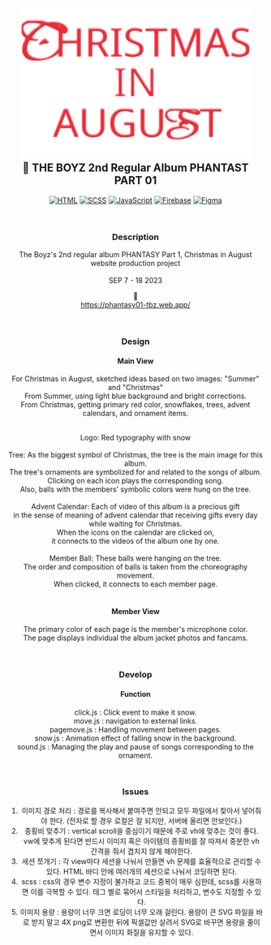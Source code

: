 
<h2 align="center">
    <a href="https://httpie.io" target="blank_">
        <img height="300" alt="HTTPie" src="./asset/로고.svg" />
    </a>
  <br>
    🎄 THE BOYZ 2nd Regular Album PHANTAST PART 01

</h2>

<div align="center">

[![HTML](https://img.shields.io/static/v1?label=HTML&message=for%20Markup&color=FF4400)](https://httpie.io/product)
[![SCSS](https://img.shields.io/static/v1?label=CSS&message=for%20Style&color=0073CF)](https://httpie.io/app)
[![JavaScript](https://img.shields.io/static/v1?label=JavaScript&message=for%20Functions&color=FFEA00)](https://httpie.io/cli)
[![Firebase](https://img.shields.io/static/v1?label=Firebase&message=for%20Web&nbsp;Hosting&color=00AAFF)](https://httpie.io/app)
[![Figma](https://img.shields.io/static/v1?label=Figma&message=for%20Design&color=FD93F9)](https://httpie.io/app)

</br>

### Description

The Boyz's 2nd regular album PHANTASY Part 1, Christmas in August website production project </br></br>
SEP 7 - 18 2023 </br>

🎁 </br>
https://phantasy01-tbz.web.app/

</br>


### Design
#### Main View
For Christmas in August, sketched ideas based on two images: "Summer" and "Christmas"</br>
From Summer, using light blue background and bright corrections.</br>
From Christmas, getting primary red color, snowflakes, trees, advent calendars, and ornament items.</br>


</br>
Logo: Red typography with snow </br>
</br>
Tree: As the biggest symbol of Christmas, the tree is the main image for this album.</br>
The tree's ornaments are symbolized for and related to the songs of album. </br>
Clicking on each icon plays the corresponding song. </br>
Also, balls with the members’ symbolic colors were hung on the tree. </br> 
</br>
Advent Calendar: Each of video of this album is a precious gift </br>
in the sense of meaning of advent calendar that receiving gifts every day while waiting for Christmas. </br>
When the icons on the calendar are clicked on, </br>
it connects to the videos of the album one by one. </br>
</br>
Member Ball: These balls were hanging on the tree. </br>
The order and composition of balls is taken from the choreography movement. </br>
When clicked, it connects to each member page.</br>
</br>

#### Member View
The primary color of each page is the member's microphone color.</br>
The page displays individual the album jacket photos and fancams.

</br>

### Develop
#### Function
click.js : Click event to make it snow. </br>
move.js : navigation to external links. </br>
pagemove.js : Handling movement between pages. </br>
snow.js : Animation effect of falling snow in the background. </br>
sound.js : Managing the play and pause of songs corresponding to the ornament. </br>

</br>

### Issues 
1. 이미지 경로 처리 : 경로를 복사해서 붙여주면 안되고 모두 파일에서 찾아서 넣어줘야 한다. (전자로 할 경우 로컬은 잘 되지만, 서버에 올리면 안보인다.) <br>
2. 종횡비 맞추기 : vertical scroll을 중심이기 때문에 주로 vh에 맞추는 것이 좋다. vw에 맞추게 된다면 반드시 이미지 혹은 아이템의 종횡비를 잘 따져서 중분한 vh 간격을 줘서 겹치지 않게 해야한다. </br>
3. 세션 쪼개기 : 각 view마다 세션을 나눠서 만들면 vh 문제를 효율적으로 관리할 수 있다. HTML 바디 안에 여러개의 세션으로 나눠서 코딩하면 된다. </br>
4. scss : css의 경우 변수 지정이 불가하고 코드 중복이 매우 심한데, scss를 사용하면 이를 극복할 수 있다. 태그 별로 묶어서 스타일을 처리하고, 변수도 지정할 수 있다. </br>
5. 이미지 용량 : 용량이 너무 크면 로딩이 너무 오래 걸린다. 용량이 큰 SVG 파일을 바로 받지 말고 4X png로 변환한 뒤에 픽셀값만 살려서 SVG로 바꾸면 용량을 줄이면서 이미지 화질을 유지할 수 있다. </br>

</br>

</div>

